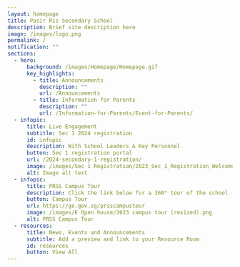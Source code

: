 ```yaml
---
layout: homepage
title: Pasir Ris Secondary School
description: Brief site description here
image: /images/logo.png
permalink: /
notification: ""
sections:
  - hero:
      background: /images/Homepage/Homepage.gif
      key_highlights:
        - title: Announcements
          description: ""
          url: /Announcements
        - title: Information for Parents
          description: ""
          url: /Information-for-Parents/Event-for-Parents/
  - infopic:
      title: Live Engagement
      subtitle: Sec 1 2024 registration
      id: infopic
      description: With School Leaders & Key Personnel
      button: Sec 1 registration portal
      url: /2024-secondary-1-registration/
      image: /images/Sec 1 Registration/2023_Sec_1_Registration_Welcome_Page.png
      alt: Image alt text
  - infopic:
      title: PRSS Campus Tour
      description: Click the link below for a 360° tour of the school
      button: Campus Tour
      url: https://go.gov.sg/prsscampustour
      image: /images/E Open house/2023 campus tour (resized).png
      alt: PRSS Campus Tour
  - resources:
      title: News, Events and Announcements
      subtitle: Add a preview and link to your Resource Room
      id: resources
      button: View All
---
```

